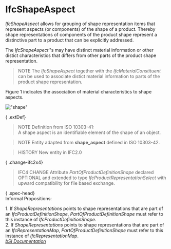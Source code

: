 IfcShapeAspect
==============
_IfcShapeAspect_ allows for grouping of shape representation items that
represent aspects (or components) of the shape of a product. Thereby shape
representations of components of the product shape represent a distinctive
part to a product that can be explicitly addressed.  
  
The _IfcShapeAspect_''s may have distinct material information or other
distict characteristics that differs from other parts of the product shape
representation.  
  
> NOTE  The _IfcShapeAspect_ together with the _IfcMaterialConstituent_ can be
> used to associate distict material information to parts of the product shape
> representation.  
  
Figure 1 indicates the association of material characteristics to shape
aspects.  
  
!["shape"](figures/ifcshapeaspect_fig1.png "Figure 1 -- shape aspects for
associating material")  
  
{ .extDef}  
> NOTE  Definition from ISO 10303-41:  
> A shape aspect is an identifiable element of the shape of an object.  
  
> NOTE  Entity adapted from **shape_aspect** defined in ISO 10303-42.  
  
> HISTORY  New entity in IFC2.0  
  
{ .change-ifc2x4}  
> IFC4 CHANGE  Attribute _PartOfProductDefinitionShape_ declared OPTIONAL and
> extended to type _IfcProductRepresentationSelect_ with upward compatibility
> for file based exchange.  
  
{ .spec-head}  
Informal Propositions:  
  
1\. If _ShapeRepresentations_ points to shape representations that are part of
an _IfcProductDefinitionShape_, _PartOfProductDefinitionShape_ must refer to
this instance of _IfcProductDefinitionShape_.  
2\. If _ShapeRepresentations_ points to shape representations that are part of
an _IfcRepresentationMap_, _PartOfProductDefinitionShape_ must refer to this
instance of _IfcRepresentationMap_.  
[ _bSI
Documentation_](https://standards.buildingsmart.org/IFC/DEV/IFC4_2/FINAL/HTML/schema/ifcrepresentationresource/lexical/ifcshapeaspect.htm)


